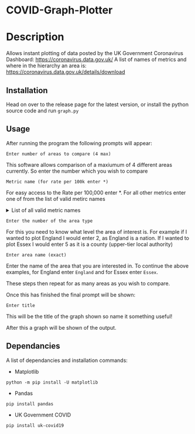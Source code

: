 # COVID-Graph-Plotter

# Description 

Allows instant plotting of data posted by the UK Government Coronavirus Dashboard: https://coronavirus.data.gov.uk/
A list of names of metrics and where in the hierarchy an area is: https://coronavirus.data.gov.uk/details/download

## Installation

Head on over to the release page for the latest version, or install the python source code and run `graph.py`

## Usage
After running the program the following prompts will appear: 
```
Enter number of areas to compare (4 max)
```
This software allows comparison of a maxiumum of 4 different areas currently. So enter the number which you wish to compare

```
Metric name (for rate per 100k enter *)
```
For easy access to the Rate per 100,000 enter *. For all other metrics enter one of from the list of valid metirc names

<details>
  <summary>List of all valid metric names</summary>
	<code>newCasesByPublishDate</code> New cases by publish date <br />
  <code>cumCasesByPublishDate</code> Cumulative cases by publish date <br />
  <code>cumCasesBySpecimenDateRate</code> Rate of cumulative cases by publish date per 100k resident population <br />
  <code>newCasesBySpecimenDate</code> New cases by specimen date <br />
  <code>cumCasesBySpecimenDateRate</code> Rate of cumulative cases by specimen date per 100k resident population <br />
  <code>cumCasesBySpecimenDate</code> Cumulative cases by specimen date <br /> 
  <code>newPillarOneTestsByPublishDate</code> New pillar one tests by publish date <br /> 
  <code>cumPillarOneTestsByPublishDate</code> Cumulative pillar one tests by publish date <br />
  <code>newPillarTwoTestsByPublishDate</code> New pillar two tests by publish date <br />
  <code>cumPillarTwoTestsByPublishDate</code> Cumulative pillar two tests by publish date <br />
  <code>newPillarThreeTestsByPublishDate</code> New pillar three tests by publish date <br /> 
  <code>cumPillarThreeTestsByPublishDate</code> Cumulative pillar three tests by publish date <br /> 
  <code>newPillarFourTestsByPublishDate</code> New pillar four tests by publish date <br /> 
  <code>cumPillarFourTestsByPublishDate</code> Cumulative pillar four tests by publish date <br />
  <code>newAdmissions</code> New admissions <br />
  <code>cumAdmissions</code> Cumulative number of admissions <br />
  <code>cumTestsByPublishDate</code> Cumulative tests by publish date <br />
  <code>newTestsByPublishDate</code> New tests by publish date <br />
  <code>covidOccupiedMVBeds</code> COVID-19 occupied beds with mechanical ventilators <br />
  <code>hospitalCases</code> Hospital cases <br /> 
  <code>plannedCapacityByPublishDate</code> Planned capacity by publish date <br />
  <code>newDeaths28DaysByPublishDate</code> Deaths within 28 days of positive test <br />
  <code>cumDeaths28DaysByPublishDate</code> Cumulative deaths within 28 days of positive test <br />
  <code>cumDeaths28DaysByPublishDateRate</code> Rate of cumulative deaths within 28 days of positive test per 100k resident population <br /> 
  <code>newDeaths28DaysByDeathDate</code> Deaths within 28 days of positive test by death date <br /> 
  <code>cumDeaths28DaysByDeathDate</code> Cumulative deaths within 28 days of positive test by death date <br /> 
  <code>cumDeaths28DaysByDeathDateRate</code> Rate of cumulative deaths within 28 days of positive test by death date per 100k resident population <br />
</details> 

```
Enter the number of the area type 
```
For this you need to know what level the area of interest is. For example if I wanted to plot England I would enter 2, as England is a nation. If I wanted to plot Essex I would enter 5 as it is a county (upper-tier local authority)

```
Enter area name (exact)
```
Enter the name of the area that you are interested in. To continue the above examples, for England enter `England` and for Essex enter `Essex`.

These steps then repeat for as many areas as you wish to compare.

Once this has finished the final prompt will be shown:
```
Enter title
```
This will be the title of the graph shown so name it something useful!

After this a graph will be shown of the output.

## Dependancies
A list of dependancies and installation commands: 
* Matplotlib
```
python -m pip install -U matplotlib
```
* Pandas
```
pip install pandas
```
* UK Government COVID
```
pip install uk-covid19
```
